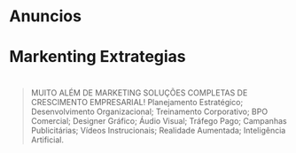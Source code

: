 # Anuncios
# Markenting Extrategias 
# 

> MUITO ALÉM DE MARKETING SOLUÇÕES COMPLETAS DE CRESCIMENTO EMPRESARIAL! Planejamento Estratégico;  Desenvolvimento Organizacional;  Treinamento Corporativo;  BPO Comercial;  Designer Gráfico;  Áudio Visual;  Tráfego Pago;  Campanhas Publicitárias;  Vídeos Instrucionais;  Realidade Aumentada;  Inteligência Artificial. 
